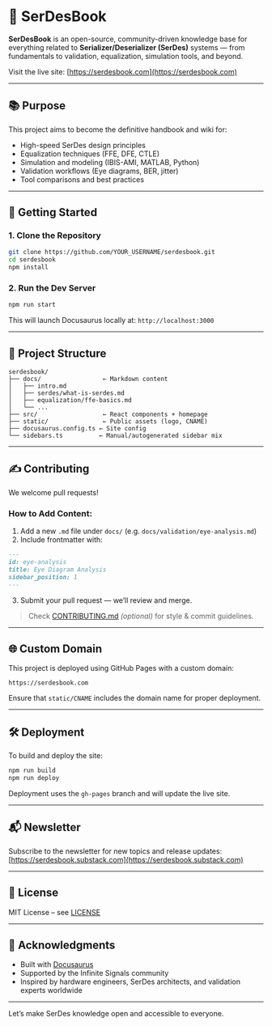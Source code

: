 # 📘 SerDesBook

**SerDesBook** is an open-source, community-driven knowledge base for everything related to **Serializer/Deserializer (SerDes)** systems — from fundamentals to validation, equalization, simulation tools, and beyond.

Visit the live site: [https://serdesbook.com](https://serdesbook.com)

---

## 📚 Purpose

This project aims to become the definitive handbook and wiki for:

- High-speed SerDes design principles
- Equalization techniques (FFE, DFE, CTLE)
- Simulation and modeling (IBIS-AMI, MATLAB, Python)
- Validation workflows (Eye diagrams, BER, jitter)
- Tool comparisons and best practices

---

## 🚀 Getting Started

### 1. Clone the Repository

```bash
git clone https://github.com/YOUR_USERNAME/serdesbook.git
cd serdesbook
npm install
```

### 2. Run the Dev Server

```bash
npm run start
```

This will launch Docusaurus locally at: `http://localhost:3000`

---

## 🧱 Project Structure

```
serdesbook/
├── docs/                 ← Markdown content
│   ├── intro.md
│   ├── serdes/what-is-serdes.md
│   ├── equalization/ffe-basics.md
│   └── ...
├── src/                  ← React components + homepage
├── static/               ← Public assets (logo, CNAME)
├── docusaurus.config.ts ← Site config
└── sidebars.ts          ← Manual/autogenerated sidebar mix
```

---

## ✍️ Contributing

We welcome pull requests!

### How to Add Content:

1. Add a new `.md` file under `docs/` (e.g. `docs/validation/eye-analysis.md`)
2. Include frontmatter with:

```markdown
---
id: eye-analysis
title: Eye Diagram Analysis
sidebar_position: 1
---
```

3. Submit your pull request — we’ll review and merge.

> Check [CONTRIBUTING.md](./CONTRIBUTING.md) _(optional)_ for style & commit guidelines.

---

## 🌐 Custom Domain

This project is deployed using GitHub Pages with a custom domain:

```
https://serdesbook.com
```

Ensure that `static/CNAME` includes the domain name for proper deployment.

---

## 🛠 Deployment

To build and deploy the site:

```bash
npm run build
npm run deploy
```

Deployment uses the `gh-pages` branch and will update the live site.

---

## 📬 Newsletter

Subscribe to the newsletter for new topics and release updates:  
[https://serdesbook.substack.com](https://serdesbook.substack.com)

---

## 📄 License

MIT License – see [LICENSE](./LICENSE)

---

## 🙌 Acknowledgments

- Built with [Docusaurus](https://docusaurus.io/)
- Supported by the Infinite Signals community
- Inspired by hardware engineers, SerDes architects, and validation experts worldwide

---

Let’s make SerDes knowledge open and accessible to everyone.

